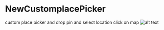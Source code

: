 # NewCustomplacePicker
custom place picker and drop pin and select location click on map
![alt text](http://https://github.com/ujll8969/NewCustomplacePicker/blob/master/screenshoot/20190823_120040.gif/to/20190823_120040.gif)
